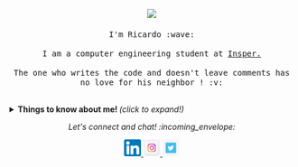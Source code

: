 <p align="center">
  <img src="https://media.giphy.com/media/MeJgB3yMMwIaHmKD4z/giphy.gif" width="30%">
  <br><br>
  <samp>
    I'm Ricardo :wave:
    <br><br>
    I am a computer engineering student at <a href="https://www.insper.edu.br/">Insper.</a>
<!--     <br><br>
    I believe in a world where Milkshakes can solve any and all problems :grin: -->
    <br><br>
    The one who writes the code and doesn't leave comments has no love for his neighbor ! :v:
  </samp>
</p>

<br>

<details>
  <p align="center">
  <summary> <b> Things to know about me! </b> <i>(click to expand!)</i> </summary>
  
  <br>
  
  ![Ricardo Mourao github stats](https://github-readme-stats.vercel.app/api?username=RicardoMourao-py&show_icons=true&title_color=fff&icon_color=79ff97&text_color=9f9f9f&bg_color=151515)

  ---

### - Languages ...



  <!-- For more icons please follow  https://github.com/MikeCodesDotNET/ColoredBadges -->
![Top Langs](https://github-readme-stats.vercel.app/api/top-langs/?username=RicardoMourao-py&show_icons=true&title_color=fff&icon_color=79ff97&text_color=9f9f9f&bg_color=151515)

  

---
</p>

  
</details>

<p align="center"> 
  <i> Let's connect and chat! :incoming_envelope: </i>
</p>

<p align="center">

  <a href="https://www.linkedin.com/feed/?trk=guest_homepage-basic_nav-header-signin">
    <img src="linkedin.png" width="30px" alt="LinkedIn">
  </a>
  <a href="https://www.instagram.com/ricardo_mrf13/">
    <img src="i.png" width="30px" alt="Instagram">
  </a>
  <a href="https://twitter.com/ricardo_mrf13">
    <img src="t.jpg" width="30px" alt="Twitter">
  </a>
   
</p>
